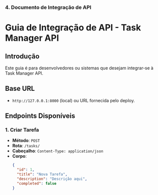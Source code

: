 ### 4. Documento de Integração de API

# Guia de Integração de API - Task Manager API

## Introdução
Este guia é para desenvolvedores ou sistemas que desejam integrar-se à Task Manager API.

## Base URL
- `http://127.0.0.1:8000` (local) ou URL fornecida pelo deploy.

## Endpoints Disponíveis
### 1. Criar Tarefa
- **Método**: `POST`
- **Rota**: `/tasks/`
- **Cabeçalho**: `Content-Type: application/json`
- **Corpo**:
  ```json
  {
    "id": 1,
    "title": "Nova Tarefa",
    "description": "Descrição aqui",
    "completed": false
  }
    ```